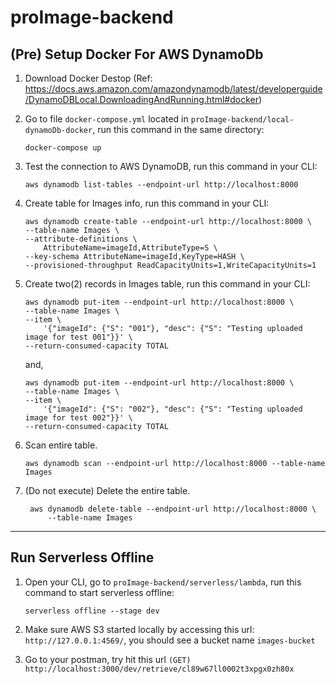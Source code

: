 # proImage-backend

## (Pre) Setup Docker For AWS DynamoDb

1. Download Docker Destop (Ref: https://docs.aws.amazon.com/amazondynamodb/latest/developerguide/DynamoDBLocal.DownloadingAndRunning.html#docker)
2. Go to file `docker-compose.yml` located in `proImage-backend/local-dynamoDb-docker`, run this command in the same directory:
   ```
   docker-compose up
   ```
3. Test the connection to AWS DynamoDB, run this command in your CLI:
   ```
   aws dynamodb list-tables --endpoint-url http://localhost:8000
   ```
4. Create table for Images info, run this command in your CLI:

   ```
   aws dynamodb create-table --endpoint-url http://localhost:8000 \
   --table-name Images \
   --attribute-definitions \
       AttributeName=imageId,AttributeType=S \
   --key-schema AttributeName=imageId,KeyType=HASH \
   --provisioned-throughput ReadCapacityUnits=1,WriteCapacityUnits=1
   ```

5. Create two(2) records in Images table, run this command in your CLI:

   ```
   aws dynamodb put-item --endpoint-url http://localhost:8000 \
   --table-name Images \
   --item \
       '{"imageId": {"S": "001"}, "desc": {"S": "Testing uploaded image for test 001"}}' \
   --return-consumed-capacity TOTAL
   ```

   and,

   ```
   aws dynamodb put-item --endpoint-url http://localhost:8000 \
   --table-name Images \
   --item \
       '{"imageId": {"S": "002"}, "desc": {"S": "Testing uploaded image for test 002"}}' \
   --return-consumed-capacity TOTAL
   ```

6. Scan entire table.

   ```
   aws dynamodb scan --endpoint-url http://localhost:8000 --table-name Images
   ```

7. (Do not execute) Delete the entire table.
   ```
    aws dynamodb delete-table --endpoint-url http://localhost:8000 \
        --table-name Images
   ```

---

## Run Serverless Offline

1. Open your CLI, go to `proImage-backend/serverless/lambda`, run this command to start serverless offline:

   ```
   serverless offline --stage dev
   ```

2. Make sure AWS S3 started locally by accessing this url: `http://127.0.0.1:4569/`, you should see a bucket name `images-bucket`

3. Go to your postman, try hit this url `(GET) http://localhost:3000/dev/retrieve/cl89w67ll0002t3xpgx0zh80x`

